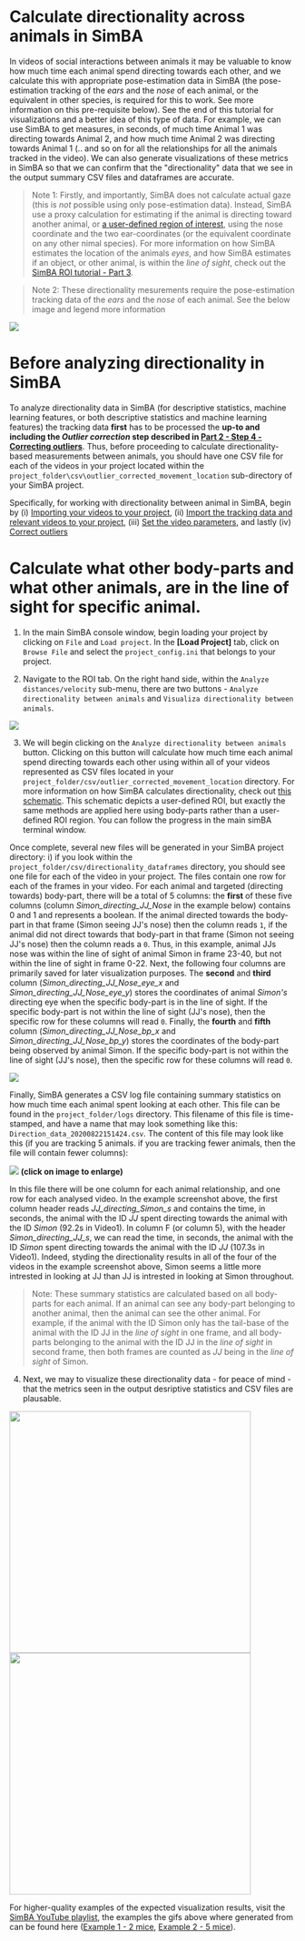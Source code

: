 # Calculate directionality across animals in SimBA

In videos of social interactions between animals it may be valuable to know how much time each animal spend directing towards each other, and we calculate this with appropriate pose-estimation data in SimBA (the pose-estimation tracking of the *ears* and the *nose* of each animal, or the equivalent in other species, is required for this to work. See more information on this pre-requisite below). See the end of this tutorial for visualizations and a better idea of this type of data. For example, we can use SimBA to get measures, in seconds, of much time Animal 1 was directing towards Animal 2, and how much time Animal 2 was directing towards Animal 1 (.. and so on for all the relationships for all the animals tracked in the video). We can also generate visualizations of these metrics in SimBA so that we can confirm that the "directionality" data that we see in the output summary CSV files and dataframes are accurate. 

>Note 1: Firstly, and importantly, SimBA does not calculate actual gaze (this is *not* possible using only pose-estimation data). Instead, SimBA use a proxy calculation for estimating if the animal is directing toward another animal, or [a user-defined region of interest](https://github.com/sgoldenlab/simba/blob/master/docs/ROI_tutorial.md#part-3-generating-features-from-roi-data), using the nose coordinate and the two ear-coordinates (or the equivalent coordinate on any other nimal species). For more information on how SimBA estimates the location of the animals *eyes*, and how SimBA estimates if an object, or other animal, is within the *line of sight*, check out the [SimBA ROI tutorial - Part 3](https://github.com/sgoldenlab/simba/blob/master/docs/ROI_tutorial.md#part-3-generating-features-from-roi-data). 

>Note 2: These directionality mesurements require the pose-estimation tracking data of the *ears* and the *nose* of each animal. See the below image and legend more information 

![](https://github.com/sgoldenlab/simba/blob/master/images/Directionality_ROI.PNG)


# Before analyzing directionality in SimBA

To analyze directionality data in SimBA (for descriptive statistics, machine learning features, or both descriptive statistics and machine learning features) the tracking data **first** has to be processed the **up-to and including the *Outlier correction* step described in [Part 2 - Step 4 - Correcting outliers](https://github.com/sgoldenlab/simba/blob/master/docs/Scenario1.md#step-4-outlier-correction)**. Thus, before proceeding to calculate directionality-based measurements between animals, you should have one CSV file for each of the videos in your project located within the `project_folder\csv\outlier_corrected_movement_location` sub-directory of your SimBA project. 

Specifically, for working with directionality between animal in SimBA, begin by (i) [Importing your videos to your project](https://github.com/sgoldenlab/simba/blob/master/docs/Scenario1.md#step-2-import-videos-into-project-folder), (ii) [Import the tracking data and relevant videos to your project](https://github.com/sgoldenlab/simba/blob/master/docs/Scenario1.md#step-3-import-dlc-tracking-data), (iii) [Set the video parameters](https://github.com/sgoldenlab/simba/blob/master/docs/Scenario1.md#step-3-set-video-parameters), and lastly (iv) [Correct outliers](https://github.com/sgoldenlab/simba/blob/master/docs/Scenario1.md#step-4-outlier-correction)

# Calculate what other body-parts and what other animals, are in the line of sight for specific animal.   

1. In the main SimBA console window, begin loading your project by clicking on `File` and `Load project`. In the **[Load Project]** tab, click on `Browse File` and select the `project_config.ini` that belongs to your project. 

2. Navigate to the ROI tab. On the right hand side, within the `Analyze distances/velocity` sub-menu, there are two buttons - `Analyze directionality between animals` and `Visualiza directionality between animals`.

![](https://github.com/sgoldenlab/simba/blob/master/images/Directionality_99.PNG)

3. We will begin clicking on the `Analyze directionality between animals` button. Clicking on this button will calculate how much time each animal spend directing towards each other using within all of your videos represented as CSV files located in your `project_folder/csv/outlier_corrected_movement_location` directory. For more information on how SimBA calculates directionality, check out [this schematic](https://github.com/sgoldenlab/simba/raw/master/images/Directionality_ROI.PNG). This schematic depicts a user-defined ROI, but exactly the same methods are applied here using body-parts rather than a user-defined ROI region. You can follow the progress in the main simBA terminal window. 

Once complete, several new files will be generated in your SimBA project directory: i) if you look within the `project_folder/csv/directionality_dataframes` directory, you should see one file for each of the video in your project. The files contain one row for each of the frames in your video. For each animal and targeted (directing towards) body-part, there will be a total of 5 columns: the **first** of these five columns (column *Simon_directing_JJ_Nose* in the example below) contains 0 and 1 and represents a boolean. If the animal directed towards the body-part in that frame (Simon seeing JJ's nose) then the column reads `1`, if the animal did not direct towards that body-part in that frame (Simon not seeing JJ's nose) then the column reads a `0`. Thus, in this example, animal JJs nose was within the line of sight of animal Simon in frame 23-40, but not within the line of sight in frame 0-22. Next, the following four columns are primarily saved for later visualization purposes. The **second** and **third** column (*Simon_directing_JJ_Nose_eye_x* and *Simon_directing_JJ_Nose_eye_y*) stores the coordinates of animal *Simon's* directing eye when the specific body-part is in the line of sight. If the specific body-part is not within the line of sight (JJ's nose), then the specific row for these columns will read `0`. Finally, the **fourth** and **fifth** column (*Simon_directing_JJ_Nose_bp_x* and *Simon_directing_JJ_Nose_bp_y*) stores the coordinates of the body-part being observed by animal Simon. If the specific body-part is not within the line of sight (JJ's nose), then the specific row for these columns will read `0`. 

![](https://github.com/sgoldenlab/simba/blob/master/images/Directionality_98.PNG)

Finally, SimBA generates a CSV log file containing summary statistics on how much time each animal spent looking at each other. This file can be found in the `project_folder/logs` directory. This filename of this file is time-stamped, and have a name that may look something like this: `Direction_data_20200822151424.csv`. The content of this file may look like this (if you are tracking 5 animals. if you are tracking fewer animals, then the file will contain fewer columns):

![](https://github.com/sgoldenlab/simba/blob/master/images/Directionality_97.PNG)
**(click on image to enlarge)**

In this file there will be one column for each animal relationship, and one row for each analysed video. In the example screenshot above, the first column header reads *JJ_directing_Simon_s* and contains the time, in seconds, the animal with the ID *JJ* spent directing towards the animal with the ID *Simon* (92.2s in Video1). In column F (or column 5), with the header *Simon_directing_JJ_s*, we can read the time, in seconds, the animal with the ID *Simon* spent directing towards the animal with the ID *JJ* (107.3s in Video1). Indeed, styding the directionality results in all of the four of the videos in the example screenshot above, Simon seems a little more intrested in looking at JJ than JJ is intrested in looking at Simon throughout. 

>Note: These summary statistics are calculated based on all body-parts for each animal. If an animal can see any body-part belonging to another animal, then the animal can see the other animal. For example, if the animal with the ID Simon only has the tail-base of the animal with the ID JJ in the *line of sight* in one frame, and all body-parts belonging to the animal with the ID JJ in the *line of sight* in second frame, then both frames are counted as *JJ* being in the *line of sight* of Simon. 

4. Next, we may to visualize these directionality data - for peace of mind - that the metrics seen in the output desriptive statistics and CSV files are plausable. 


<img src="https://github.com/sgoldenlab/simba/blob/master/images/Testing_Video_3_short.gif" width="425"/> <img src="https://github.com/sgoldenlab/simba/blob/master/images/Together_2.gif" width="425"/>


For higher-quality examples of the expected visualization results, visit the [SimBA YouTube playlist](https://www.youtube.com/playlist?list=PLi5Vwf0hhy1R6NDQJ3U28MOUJPfl2YWYl), the examples the gifs above where generated from can be found here ([Example 1 - 2 mice](https://www.youtube.com/watch?v=tsOJCOYZRAA&list=PLi5Vwf0hhy1R6NDQJ3U28MOUJPfl2YWYl&index=19&t=0s), [Example 2 - 5 mice](https://www.youtube.com/watch?v=d6pAatreb1E&list=PLi5Vwf0hhy1R6NDQJ3U28MOUJPfl2YWYl&index=20&t=0s)). 
































